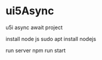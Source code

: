 # ui5Async
u5i async await project

install node js
sudo apt install nodejs

run server 
npm run start
